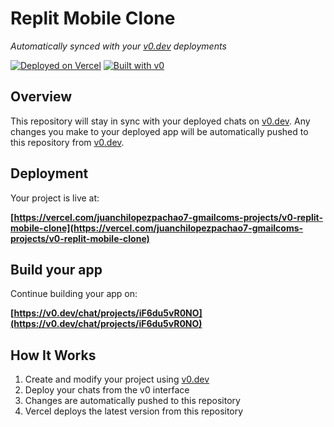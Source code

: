 # Replit Mobile Clone

*Automatically synced with your [v0.dev](https://v0.dev) deployments*

[![Deployed on Vercel](https://img.shields.io/badge/Deployed%20on-Vercel-black?style=for-the-badge&logo=vercel)](https://vercel.com/juanchilopezpachao7-gmailcoms-projects/v0-replit-mobile-clone)
[![Built with v0](https://img.shields.io/badge/Built%20with-v0.dev-black?style=for-the-badge)](https://v0.dev/chat/projects/iF6du5vR0NO)

## Overview

This repository will stay in sync with your deployed chats on [v0.dev](https://v0.dev).
Any changes you make to your deployed app will be automatically pushed to this repository from [v0.dev](https://v0.dev).

## Deployment

Your project is live at:

**[https://vercel.com/juanchilopezpachao7-gmailcoms-projects/v0-replit-mobile-clone](https://vercel.com/juanchilopezpachao7-gmailcoms-projects/v0-replit-mobile-clone)**

## Build your app

Continue building your app on:

**[https://v0.dev/chat/projects/iF6du5vR0NO](https://v0.dev/chat/projects/iF6du5vR0NO)**

## How It Works

1. Create and modify your project using [v0.dev](https://v0.dev)
2. Deploy your chats from the v0 interface
3. Changes are automatically pushed to this repository
4. Vercel deploys the latest version from this repository
